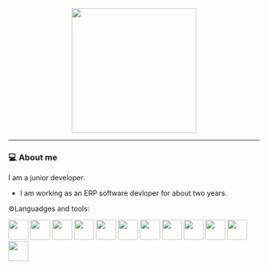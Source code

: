 <div align="center">
<img width=250 src="https://media.giphy.com/media/v1.Y2lkPTc5MGI3NjExMTU4b3JxZDBvd25vOXNiaHhxbzY1cGxyZjdidWZ2dXRhYTZ5Zm9hcCZlcD12MV9pbnRlcm5hbF9naWZfYnlfaWQmY3Q9Zw/13HBDT4QSTpveU/giphy.gif"> 
</div>

---

### 💻 About me 

I am a junior developer.

- I am working as an ERP software devloper for about two years.

⚙️Languadges and tools:

  <div>     
    <img width=40 heigth=40 src="https://cdn.jsdelivr.net/gh/devicons/devicon/icons/csharp/csharp-original.svg" />  
    <img width=40 heigth=40 src="https://cdn.jsdelivr.net/gh/devicons/devicon/icons/java/java-original.svg" />
    <img width=40 heigth=40 src="https://cdn.jsdelivr.net/gh/devicons/devicon/icons/vscode/vscode-original.svg" />
    <img width=40 heigth=40 src="https://cdn.jsdelivr.net/gh/devicons/devicon/icons/oracle/oracle-original.svg" />
    <img width=40 heigth=40 src="https://www.oracle.com/a/ocom/img/pl-sql.svg"/>
    <img width=40 heigth=40 src="https://github.com/ggiannas/ggiannas/assets/44242707/3dadf0ba-6e59-4891-a97c-934e346e548b"/> 
    <img width=40 heigth=40 src="https://www.appeon.com/sites/default/files/2022-07/home/PowerBuilder.svg"/>     
    <img width=40 heigth=40 src="https://github.com/ggiannas/ggiannas/assets/44242707/2b898478-6d67-452c-b871-8e8cd8d87389"/>
    <img width=40 heigth=40 src="https://cdn.jsdelivr.net/gh/devicons/devicon/icons/intellij/intellij-original-wordmark.svg" />
    <img width=40 heigth=40 src="https://cdn.jsdelivr.net/gh/devicons/devicon/icons/matlab/matlab-original.svg" />
    <img width=40 heigth=40 src="https://cdn.jsdelivr.net/gh/devicons/devicon/icons/mysql/mysql-original-wordmark.svg" />
    <img width=40 heigth=40 src="https://cdn.jsdelivr.net/gh/devicons/devicon/icons/github/github-original.svg"/>

          
          
          
          
          
  </div>



